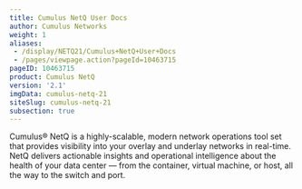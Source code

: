 ```yaml
---
title: Cumulus NetQ User Docs
author: Cumulus Networks
weight: 1
aliases:
 - /display/NETQ21/Cumulus+NetQ+User+Docs
 - /pages/viewpage.action?pageId=10463715
pageID: 10463715
product: Cumulus NetQ
version: '2.1'
imgData: cumulus-netq-21
siteSlug: cumulus-netq-21
subsection: true
---
```

Cumulus® NetQ is a highly-scalable, modern network operations tool set that provides visibility into your overlay and underlay networks in real-time. NetQ delivers actionable insights and operational intelligence about the health of your data center — from the container, virtual machine, or host, all the way to the switch and port.
